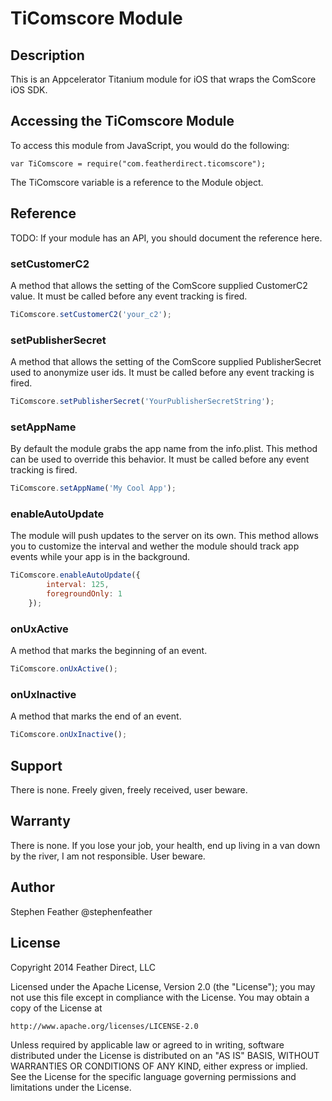 # TiComscore Module

## Description

This is an Appcelerator Titanium module for iOS that wraps the ComScore iOS SDK.

## Accessing the TiComscore Module

To access this module from JavaScript, you would do the following:

	var TiComscore = require("com.featherdirect.ticomscore");

The TiComscore variable is a reference to the Module object.	

## Reference

TODO: If your module has an API, you should document
the reference here.

### setCustomerC2

A method that allows the setting of the ComScore supplied CustomerC2 value. It must be called before any event tracking is fired.

```javascript
TiComscore.setCustomerC2('your_c2');
```

### setPublisherSecret

A method that allows the setting of the ComScore supplied PublisherSecret used to anonymize user ids. It must be called before any event tracking is fired.

```javascript
TiComscore.setPublisherSecret('YourPublisherSecretString');
```
### setAppName

By default the module grabs the app name from the info.plist. This method can be used to override this behavior. It must be called before any event tracking is fired.

```javascript
TiComscore.setAppName('My Cool App');
```

### enableAutoUpdate

The module will push updates to the server on its own.  This method allows you to customize the interval and wether the module should track app events while your app is in the background. 

```javascript
TiComscore.enableAutoUpdate({
        interval: 125,
        foregroundOnly: 1
    });
```

### onUxActive

A method that marks the beginning of an event.

```javascript
TiComscore.onUxActive();
```

### onUxInactive

A method that marks the end of an event.

```javascript
TiComscore.onUxInactive();
```

## Support

There is none. Freely given, freely received, user beware.

## Warranty

There is none.  If you lose your job, your health, end up living in a van down by the river, I am not responsible. User beware.

## Author

Stephen Feather
@stephenfeather

## License

Copyright 2014 Feather Direct, LLC

Licensed under the Apache License, Version 2.0 (the "License");
you may not use this file except in compliance with the License.
You may obtain a copy of the License at

    http://www.apache.org/licenses/LICENSE-2.0

Unless required by applicable law or agreed to in writing, software
distributed under the License is distributed on an "AS IS" BASIS,
WITHOUT WARRANTIES OR CONDITIONS OF ANY KIND, either express or implied.
See the License for the specific language governing permissions and
limitations under the License.
